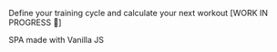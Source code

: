 Define your training cycle and calculate your next workout [WORK IN PROGRESS 🚧]

SPA made with Vanilla JS
